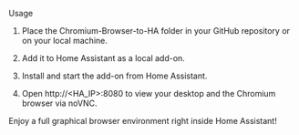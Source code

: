 Usage

1. Place the Chromium-Browser-to-HA folder in your GitHub repository or on your local machine.


2. Add it to Home Assistant as a local add-on.


3. Install and start the add-on from Home Assistant.


4. Open http://<HA_IP>:8080 to view your desktop and the Chromium browser via noVNC.



Enjoy a full graphical browser environment right inside Home Assistant!
